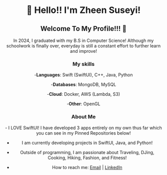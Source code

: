 <div align="center">
  <h1>👋 Hello!! I'm Zheen Suseyi!</h1>
  <h2>Welcome To My Profile!!! 🤩</h2>
  <p>In 2024, I graduated with my B.S in Computer Science! Although my schoolwork is finally over, everyday is still a constant effort to further learn and improve! 
 </p>
  <h3> My skills </h3>
<p>
  
-**Languages**: Swift (SwiftUI), C++, Java, Python
  
-**Databases**: MongoDB, MySQL

-**Cloud**: Docker, AWS (Lambda, S3)

-**Other**: OpenGL</p>

<h3> About Me </h3>
<p>
- I LOVE SwiftUI! I have developed 3 apps entirely on my own thus far which you can see in my Pinned Repositories below!

- I am currently developing projects in SwiftUI, Java, and Python!
  
- Outside of programming, I am passionate about Traveling, DJing, Cooking, Hiking, Fashion, and Fitness!
  
- How to reach me: [Email](mailto:suseyihzheen@gmail.com) | [LinkedIn](https://www.linkedin.com/in/zheen-s-430214255/) </p>

</div>
